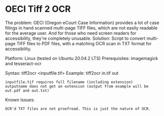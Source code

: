 # OECI Tiff 2 OCR
 
The problem: OECI (Oregon eCourt Case Information) provides a lot of case filings in hand scanned multi-page TIFF files, which are not easily readable for the average user. And for those who need screen readers for accessibility, they're completely unusable.
Solution: Script to convert multi-page TIFF files to PDF files, with a matching OCR scan in TXT format for accessibility.

Platform: Linux (tested on Ubuntu 20.04.2 LTS)
Prerequisites: imagemagick and tesseract-ocr

Syntax: tiff2ocr <inputfile.tif> <outputname>
Example: tiff2ocr in.tif out

	inputfile.tif requires full filename (including extension)
	outputname does not get an extension (output from example will be out.pdf and out.txt)

Known Issues:

	OCR'd TXT files are not proofread. This is just the nature of OCR.